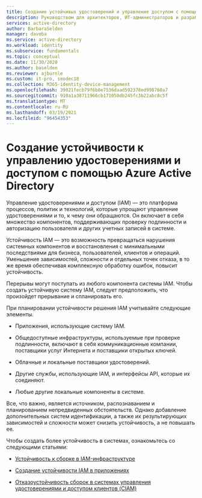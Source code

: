 ```yaml
---
title: Создание устойчивых удостоверений и управление доступом с помощью Azure Active Directory
description: Руководством для архитекторов, ИТ-администраторов и разработчиков, создающих устойчивость к нарушениям систем идентификации.
services: active-directory
author: BarbaraSelden
manager: daveba
ms.service: active-directory
ms.workload: identity
ms.subservice: fundamentals
ms.topic: conceptual
ms.date: 11/30/2020
ms.author: baselden
ms.reviewer: ajburnle
ms.custom: it-pro, seodec18
ms.collection: M365-identity-device-management
ms.openlocfilehash: 39021fecb79f6b8e7536daad592378ed998760a7
ms.sourcegitcommit: 910a1a38711966cb171050db245fc3b22abc8c5f
ms.translationtype: MT
ms.contentlocale: ru-RU
ms.lasthandoff: 03/19/2021
ms.locfileid: "96454353"
---
```

# <a name="building-resilience-into-identity-and-access-management-with-azure-active-directory"></a>Создание устойчивости к управлению удостоверениями и доступом с помощью Azure Active Directory

Управление удостоверениями и доступом (IAM) — это платформа процессов, политик и технологий, которые упрощают управление удостоверениями и то, к чему они обращаются. Он включает в себя множество компонентов, поддерживающих проверку подлинности и авторизацию пользователя и других учетных записей в системе.

Устойчивость IAM — это возможность превращаться нарушения системных компонентов и восстановления с минимальными последствиями для бизнеса, пользователей, клиентов и операций. Уменьшение зависимостей, сложности и отдельных точек отказа, в то же время обеспечивая комплексную обработку ошибок, повысит устойчивость.

Перерывы могут поступать из любого компонента системы IAM. Чтобы создать устойчивую систему IAM, следует предположить, что произойдет прерывание и спланировать его. 

При планировании устойчивости решения IAM учитывайте следующие элементы. 

* Приложения, использующие систему IAM.

* Общедоступные инфраструктуры, используемые при проверке подлинности, включают в себя коммуникационные компании, поставщики услуг Интернета и поставщики открытых ключей.

* Облачные и локальные поставщики удостоверений.

* Другие службы, использующие IAM, и интерфейсы API, которые их соединяют.

* Любые другие локальные компоненты в системе.

Все, что важно, является источником, распознаванием и планированием непредвиденных обстоятельств. Однако добавление дополнительных систем идентификации, а также их результирующих зависимостей и сложности может снизить устойчивость, а не повышать ее.

Чтобы создать более устойчивость в системах, ознакомьтесь со следующими статьями:

* [Устойчивость к сборке в IAM-инфраструктуре](resilience-in-infrastructure.md)

* [Создание устойчивости IAM в приложениях](resilience-app-development-overview.md)

* [Отказоустойчивость сборок в системах управления удостоверениями и доступом клиентов (CIAM)](resilience-b2c.md)
